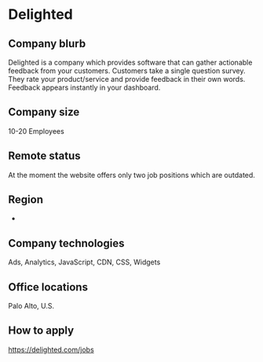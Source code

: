 # Delighted

## Company blurb

Delighted is a company which provides software that can gather actionable feedback from your customers. Customers take a single question survey. They rate your product/service and provide feedback in their own words. Feedback appears instantly in your dashboard.

## Company size

10-20 Employees

## Remote status

At the moment the website offers only two job positions which are outdated.

## Region

-

## Company technologies

Ads, Analytics, JavaScript, CDN, CSS, Widgets

## Office locations

Palo Alto, U.S.

## How to apply

https://delighted.com/jobs

